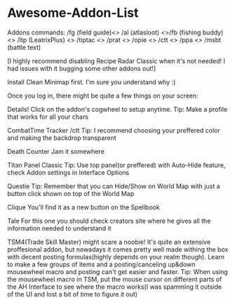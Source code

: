 # Awesome-Addon-List
Addons commands: /fg (field guide)<> /al (atlasloot) <>/fb (fishing buddy) <> /ltp (LeatrixPlus) <> /tiptac <>  /prat <> /opie <>  /ctt <> /ppa <> /msbt (battle text)

[I highly recommend disabling Recipe Radar Classic when it's not needed! I had issues with it bugging some other addons out!]



Install Clean Minimap first. I'm sure you understand why :) 

Once you log in, there might be quite a few things on your screen: 

Details!    Click on the addon's cogwheel to setup anytime. Tip: Make a profile that works for all your chars 

CombatTime Tracker  /ctt   Tip: I recommend choosing your preffered color and making the backdrop transparent

Death Counter     Jam it somewhere

TItan Panel Classic   Tip: Use top panel(or preffered) with Auto-Hide feature, check Addon settings in Interface Options

Questie   Tip: Remember that you can Hide/Show on World Map with just a button click shown on top of the World Map 

Clique You'll find it as a new button on the Spellbook 

Tale For this one you should check creators site where he gives all the information needed to understand it

TSM4(Trade Skill Master) might scare a noobie! It's quite an extensive proffesional addon, but nowadays it comes pretty well made withing the box with decent posting formulas(highly depends on your realm though). Learn to make a few groups of items and a posting/canceling up&down mousewheel macro and posting can't get easier and faster. Tip: When using the mousewheel macro in TSM, put the mouse cursor on different parts of the AH Interface to see where the macro works(I was spamming it outside of the UI and lost a bit of time to figure it out)
